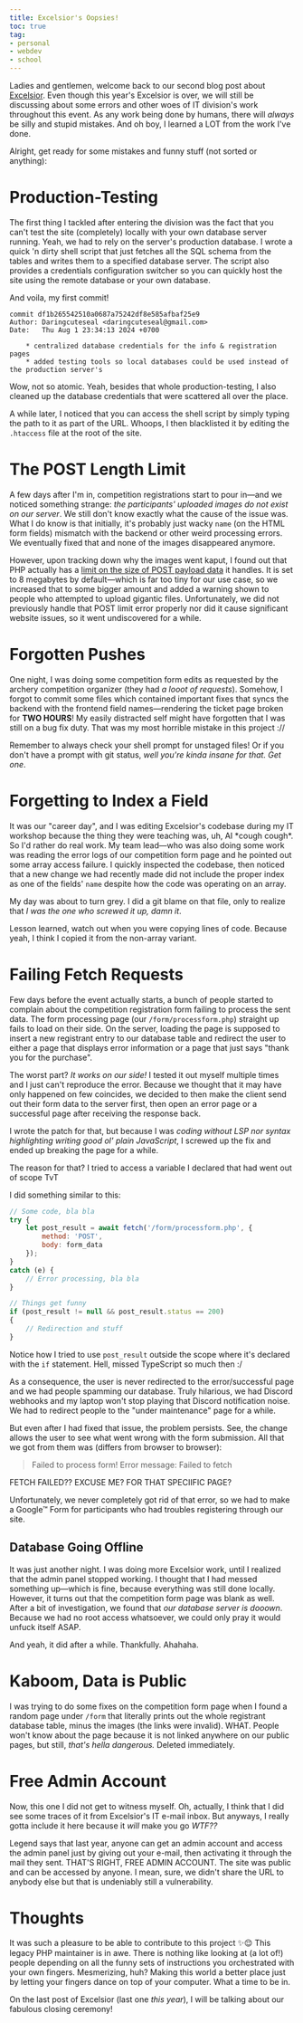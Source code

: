 ```yaml
---
title: Excelsior's Oopsies!
toc: true
tag:
- personal
- webdev
- school
---
```


Ladies and gentlemen, welcome back to our second blog post about [Excelsior](/blog/excelsior). Even though this year's Excelsior is over, we will still be discussing about some errors and other woes of IT division's work throughout this event. As any work being done by humans, there will _always_ be silly and stupid mistakes. And oh boy, I learned a LOT from the work I've done.

Alright, get ready for some mistakes and funny stuff (not sorted or anything):

# Production-Testing

The first thing I tackled after entering the division was the fact that you can't test the site (completely) locally with your own database server running. Yeah, we had to rely on the server's production database. I wrote a quick 'n dirty shell script that just fetches all the SQL schema from the tables and writes them to a specified database server. The script also provides a credentials configuration switcher so you can quickly host the site using the remote database or your own database.

And voila, my first commit!

```git
commit df1b265542510a0687a75242df8e585afbaf25e9
Author: Daringcuteseal <daringcuteseal@gmail.com>
Date:   Thu Aug 1 23:34:13 2024 +0700

    * centralized database credentials for the info & registration pages
    * added testing tools so local databases could be used instead of the production server's
```

Wow, not so atomic. Yeah, besides that whole production-testing, I also cleaned up the database credentials that were scattered all over the place.

A while later, I noticed that you can access the shell script by simply typing the path to it as part of the URL. Whoops, I then blacklisted it by editing the `.htaccess` file at the root of the site.


# The POST Length Limit

A few days after I'm in, competition registrations start to pour in—and we noticed something strange: _the participants' uploaded images do not exist on our server_. We still don't know exactly what the cause of the issue was. What I do know is that initially, it's probably just wacky `name` (on the HTML form fields) mismatch with the backend or other weird processing errors. We eventually fixed that and none of the images disappeared anymore.

However, upon tracking down why the images went kaput, I found out that PHP actually has a [limit on the size of POST payload data](https://php.net/post-max-size) it handles. It is set to 8 megabytes by default—which is far too tiny for our use case, so we increased that to some bigger amount and added a warning shown to people who attempted to upload gigantic files. Unfortunately, we did not previously handle that POST limit error properly nor did it cause significant website issues, so it went undiscovered for a while.


# Forgotten Pushes
One night, I was doing some competition form edits as requested by the archery competition organizer (they had _a looot of requests_). Somehow, I forgot to commit some files which contained important fixes that syncs the backend with the frontend field names—rendering the ticket page broken for **TWO HOURS**! My easily distracted self might have forgotten that I was still on a bug fix duty. That was my most horrible mistake in this project ://

Remember to always check your shell prompt for unstaged files! Or if you don't have a prompt with git status, _well you're kinda insane for that. Get one_.


# Forgetting to Index a Field
It was our "career day", and I was editing Excelsior's codebase during my IT workshop because the thing they were teaching was, uh, AI \*cough cough\*. So I'd rather do real work. My team lead—who was also doing some work was reading the error logs of our competition form page and he pointed out some array access failure. I quickly inspected the codebase, then noticed that a new change we had recently made did not include the proper index as one of the fields' `name` despite how the code was operating on an array.

My day was about to turn grey. I did a git blame on that file, only to realize that _I was the one who screwed it up, damn it_. 

Lesson learned, watch out when you were copying lines of code. Because yeah, I think I copied it from the non-array variant.


# Failing Fetch Requests
Few days before the event actually starts, a bunch of people started to complain about the competition registration form failing to process the sent data. The form processing page (our `/form/processform.php`) straight up fails to load on their side. On the server, loading the page is supposed to insert a new registrant entry to our database table and redirect the user to either a page that displays error information or a page that just says "thank you for the purchase".

The worst part? _It works on our side!_ I tested it out myself multiple times and I just can't reproduce the error. Because we thought that it may have only happened on few coincides, we decided to then make the client send out their form data to the server first, then open an error page or a successful page after receiving the response back.

I wrote the patch for that, but because I was _coding without LSP nor syntax highlighting writing good ol' plain JavaScript_, I screwed up the fix and ended up breaking the page for a while.

The reason for that? I tried to access a variable I declared that had went out of scope TvT

I did something similar to this:

```javascript
// Some code, bla bla
try {
    let post_result = await fetch('/form/processform.php', {
        method: 'POST',
        body: form_data
    });
}
catch (e) {
    // Error processing, bla bla
}

// Things get funny
if (post_result != null && post_result.status == 200)
{
    // Redirection and stuff
}
```

Notice how I tried to use `post_result` outside the scope where it's declared with the `if` statement. Hell, missed TypeScript so much then :/

As a consequence, the user is never redirected to the error/successful page and we had people spamming our database. Truly hilarious, we had Discord webhooks and my laptop won't stop playing that Discord notification noise. We had to redirect people to the "under maintenance" page for a while.

But even after I had fixed that issue, the problem persists. See, the change allows the user to see what went wrong with the form submission. All that we got from them was (differs from browser to browser):

> Failed to process form! Error message: Failed to fetch

FETCH FAILED?? EXCUSE ME? FOR THAT SPECIIFIC PAGE?

Unfortunately, we never completely got rid of that error, so we had to make a Google™ Form for participants who had troubles registering through our site.


## Database Going Offline

It was just another night. I was doing more Excelsior work, until I realized that the admin panel stopped working. I thought that I had messed something up—which is fine, because everything was still done locally. However, it turns out that the competition form page was blank as well. After a bit of investigation, we found that _our database server is dooown_. Because we had no root access whatsoever, we could only pray it would unfuck itself ASAP.

And yeah, it did after a while. Thankfully. Ahahaha.


# Kaboom, Data is Public

I was trying to do some fixes on the competition form page when I found a random page under `/form` that literally prints out the whole registrant database table, minus the images (the links were invalid). WHAT. People won't know about the page because it is not linked anywhere on our public pages, but still, _that's hella dangerous._ Deleted immediately.


# Free Admin Account

Now, this one I did not get to witness myself. Oh, actually, I think that I did see some traces of it from Excelsior's IT e-mail inbox. But anyways, I really gotta include it here because it _will_ make you go _WTF??_

Legend says that last year, anyone can get an admin account and access the admin panel just by giving out your e-mail, then activating it through the mail they sent. THAT'S RIGHT, FREE ADMIN ACCOUNT. The site was public and can be accessed by anyone. I mean, sure, we didn't share the URL to anybody else but that is undeniably still a vulnerability.


# Thoughts

It was such a pleasure to be able to contribute to this project ✨😌 This legacy PHP maintainer is in awe. There is nothing like looking at (a lot of!) people depending on all the funny sets of instructions you orchestrated with your own fingers. Mesmerizing, huh? Making this world a better place just by letting your fingers dance on top of your computer. What a time to be in.

On the last post of Excelsior (last one _this year_), I will be talking about our fabulous closing ceremony!
